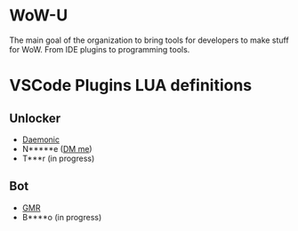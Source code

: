 # WoW-U

The main goal of the organization to bring tools for developers to make stuff for WoW. From IDE plugins to programming 
tools.

# VSCode Plugins LUA definitions

## Unlocker

- [Daemonic](https://github.com/WoW-U/vscode-daemonic-api)
- N*****e ([DM me](https://discordapp.com/users/224628871633305611))
- T***r (in progress)

## Bot

- [GMR](https://github.com/WoW-U/vscode-gmr-api)
- B****o (in progress)